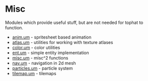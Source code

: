 # Misc

Modules which provide useful stuff, but are not needed for tophat to function.

* [anim.um](anim.um.md) - spritesheet based animation
* [atlas.um](atlas.um.md) - utilities for working with texture atlases
* [color.um](color.um.md) - color utilities
* [ent.um](ent.um.md) - simple entity implementation
* [misc.um](misc.um.md) - misc^2 functions
* [nav.um](nav.um.md) - navigation in 2d mesh
* [particles.um](particles.um.md) - particle system
* [tilemap.um](tilemap.um.md) - tilemaps
